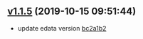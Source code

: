 <a name="v1.1.5"></a>
## [v1.1.5](/compare/1.1.4...v1.1.5) (2019-10-15 09:51:44)

- update edata version  [bc2a1b2](/commit/bc2a1b2)



